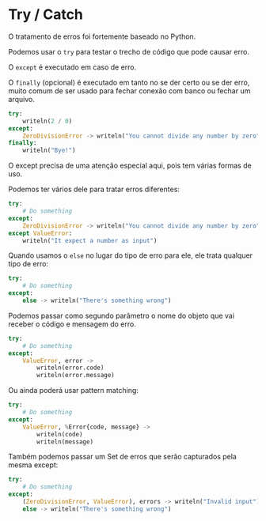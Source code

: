 # Try / Catch

O tratamento de erros foi fortemente baseado no Python.

Podemos usar o `try` para testar o trecho de código que pode causar erro.

O `except` é executado em caso de erro.

O `finally` (opcional) é executado em tanto no se der certo ou se der erro, muito comum de ser usado para fechar conexão com banco ou fechar um arquivo.

```python
try:
    writeln(2 / 0)
except:
    ZeroDivisionError -> writeln("You cannot divide any number by zero")
finally:
    writeln("Bye!")
```

O except precisa de uma atenção especial aqui, pois tem várias formas de uso.

Podemos ter vários dele para tratar erros diferentes:

```python
try:
    # Do something
except:
    ZeroDivisionError -> writeln("You cannot divide any number by zero")
except ValueError:
    writeln("It expect a number as input")
```

Quando usamos o `else` no lugar do tipo de erro para ele, ele trata qualquer tipo de erro:

```python
try:
    # Do something
except:
    else -> writeln("There's something wrong")
```

Podemos passar como segundo parâmetro o nome do objeto que vai receber o código e mensagem do erro.

```python
try:
    # Do something
except:
    ValueError, error -> 
        writeln(error.code)
        writeln(error.message)
```

Ou ainda poderá usar pattern matching:

```python
try:
    # Do something
except:
    ValueError, %Error{code, message} ->
        writeln(code)
        writeln(message)
```

Também podemos passar um Set de erros que serão capturados pela mesma except:

```python
try:
    # Do something
except:
    (ZeroDivisionError, ValueError), errors -> writeln("Invalid input")
    else -> writeln("There's something wrong")
```

